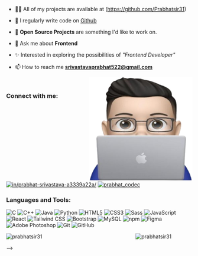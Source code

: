                                                        
<!-- <div align="center">  
  <img align="center" alt="GIF" src="https://media.giphy.com/media/f3iwJFOVOwuy7K6FFw/giphy.gif" width="500px" height="250px" />   
</div>-->     
<!--    
<h1 align="center">Halo 👋, I'm Prabhat Srivastava</h1> 
<h3 align="center">A passionate frontend developer</h3>
 
<p align="left"> <img src="https://komarev.com/ghpvc/?username=prabhatsir31&label=Profile%20views&color=0e75b6&style=flat" alt="prabhatsir31" /> </p>
<!--
- 🌱 I’m currently learning **Data Structure**   -->
- 👨‍💻 All of my projects are available at (https://github.com/Prabhatsir31)

- 📝 I regularly write code on [Github](https://github.com/Prabhatsir31)
  
- 🙌 **Open Source Projects** are something I'd like to work on. 

- 💬 Ask me about **Frontend**

- ✨ Interested in exploring the possibilities of *"Frontend Developer"*
  
- 📫 How to reach me **srivastavaprabhat522@gmail.com**

<img align='right' src="img.png" height="280" width="280" ><br>

<h3 align="left">Connect with me:</h3>

<p align="left">
<a href="https://www.linkedin.com/in/prabhat-srivastava-a3339a22a/" target="blank"><img align="center" src="https://raw.githubusercontent.com/rahuldkjain/github-profile-readme-generator/master/src/images/icons/Social/linked-in-alt.svg" alt="in/prabhat-srivastava-a3339a22a/" height="30" width="40" /></a>
<a href="https://www.instagram.com/prabhat_codec/" target="blank"><img align="center" src="https://raw.githubusercontent.com/rahuldkjain/github-profile-readme-generator/master/src/images/icons/Social/instagram.svg" alt="prabhat_codec" height="30" width="40" /></a>
</p>

<h3 align="left">Languages and Tools: </h3>

![C](https://img.shields.io/static/v1?style=for-the-badge&message=C&color=222222&logo=C&logoColor=A8B9CC&label=)
![C++](https://img.shields.io/static/v1?style=for-the-badge&message=C%2B%2B&color=00599C&logo=C%2B%2B&logoColor=FFFFFF&label=)
![Java](https://img.shields.io/badge/java-%23ED8B00.svg?style=for-the-badge&logo=java&logoColor=white) 
![Python](https://img.shields.io/static/v1?style=for-the-badge&message=Python&color=3776AB&logo=Python&logoColor=FFFFFF&label=)
![HTML5](https://img.shields.io/static/v1?style=for-the-badge&message=HTML5&color=E34F26&logo=HTML5&logoColor=FFFFFF&label=)
![CSS3](https://img.shields.io/static/v1?style=for-the-badge&message=CSS3&color=1572B6&logo=CSS3&logoColor=FFFFFF&label=)
![Sass](https://img.shields.io/static/v1?style=for-the-badge&message=Sass&color=CC6699&logo=Sass&logoColor=FFFFFF&label=)
![JavaScript](https://img.shields.io/static/v1?style=for-the-badge&message=JavaScript&color=222222&logo=JavaScript&logoColor=F7DF1E&label=)
![React](https://img.shields.io/static/v1?style=for-the-badge&message=React&color=222222&logo=React&logoColor=61DAFB&label=)
![Tailwind CSS](https://img.shields.io/static/v1?style=for-the-badge&message=Tailwind+CSS&color=222222&logo=Tailwind+CSS&logoColor=06B6D4&label=)
![Bootstrap](https://img.shields.io/static/v1?style=for-the-badge&message=Bootstrap&color=7952B3&logo=Bootstrap&logoColor=FFFFFF&label=)
![MySQL](https://img.shields.io/static/v1?style=for-the-badge&message=MySQL&color=4479A1&logo=MySQL&logoColor=FFFFFF&label=)
![npm](https://img.shields.io/static/v1?style=for-the-badge&message=npm&color=CB3837&logo=npm&logoColor=FFFFFF&label=)
![Figma](https://img.shields.io/static/v1?style=for-the-badge&message=Figma&color=F24E1E&logo=Figma&logoColor=FFFFFF&label=)
![Adobe Photoshop](https://img.shields.io/static/v1?style=for-the-badge&message=Adobe+Photoshop&color=31A8FF&logo=Adobe+Photoshop&logoColor=FFFFFF&label=)
![Git](https://img.shields.io/static/v1?style=for-the-badge&message=Git&color=F05032&logo=Git&logoColor=FFFFFF&label=)
![GitHub](https://img.shields.io/static/v1?style=for-the-badge&message=GitHub&color=181717&logo=GitHub&logoColor=FFFFFF&label=)


<p><img align="left" width="350" src="https://github-readme-stats.vercel.app/api/top-langs/?username=prabhatsir31&layout=compact&border_radius=10&theme=radical" alt="prabhatsir31" /></p>

<!--<img align="center" src="https://github-readme-streak-stats.herokuapp.com?user=prabhatsir31&border_radius=10&theme=radical&width=700" alt="prabhatsir31" />-->

<p><img src="https://github-readme-stats.vercel.app/api?username=prabhatsir31&show=prs_merged_percentage_icons=true&border_radius=10&theme=radical" alt="prabhatsir31" /></p>

-->
